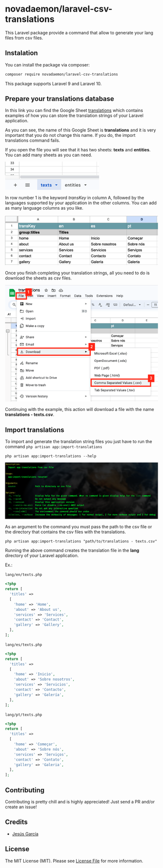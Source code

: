 # novadaemon/laravel-csv-translations

This Laravel package provide a command that allow to generate your lang files from csv files.

## Instalation

You can install the package via composer:

```bash
composer require novadaemon/laravel-csv-translations
```

This package supports Laravel 9 and Laravel 10.

## Prepare your translations database

In this link you can find the Google Sheet [translations](https://docs.google.com/spreadsheets/d/1fhFURddF7EY6pZfigmxxzIZnZsHCfnT89VdziqmYAVY/edit?usp=sharing) which contains examples of how you can store the translation strings of your Laravel application.

As you can see, the name of this Google Sheet is **translations** and it is very important that you do not change this name. If you do, the import translations command fails.

If you open the file you will see that it has two sheets: **texts** and **entities**. You can add many sheets as you can need.

![image 1](images/image_1.png)

In row number 1 is the keyword *transKey* in column A, followed by the languages supported by your application in the other columns. You can add as many language columns as you like.

![image 2](images/image_2.png)

Once you finish completing your translation strings, all you need to do is download the sheets as csv files.

![image 3](images/image_3.png)

Continuing with the example, this action will download a file with the name **translations - texts.csv**.

## Import translations

To import and generate the translation string files you just have to run the command `php artisan app:import-translations`

```shell
php artisan app:import-translations --help
```

![image 4](images/image_4.png)

As an argument to the command you must pass the path to the csv file or the directory that contains the csv files with the translations.

```shell
php artisan app:import-translations "path/to/translations - texts.csv"
```

Running the above command creates the translation file in the **lang** directory of your Laravel application.

Ex.:

`lang/en/texts.php`

```php
<?php 
return [
  'titles' => 
  [
    'home' => 'Home',
    'about' => 'About us',
    'services' => 'Services',
    'contact' => 'Contact',
    'gallery' => 'Gallery',
  ],
];
```

`lang/es/texts.php`

```php
<?php 
return [
  'titles' => 
  [
    'home' => 'Inicio',
    'about' => 'Sobre nosotros',
    'services' => 'Servicios',
    'contact' => 'Contacto',
    'gallery' => 'Galería',
  ],
];
```

`lang/pt/texts.php`

```php
<?php 
return [
  'titles' => 
  [
    'home' => 'Começar',
    'about' => 'Sobre nós',
    'services' => 'Serviços',
    'contact' => 'Contato',
    'gallery' => 'Galeria',
  ],
];
```

## Contributing

Contributing is pretty chill and is highly appreciated! Just send a PR and/or create an issue!

## Credits

- [Jesús García](https://github.com/novadaemon)

## License

The MIT License (MIT). Please see [License File](LICENSE.md) for more information.